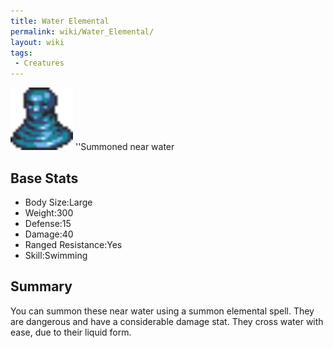 ```yaml
---
title: Water Elemental
permalink: wiki/Water_Elemental/
layout: wiki
tags:
 - Creatures
---
```


<img src="waterelement.png" title="fig:waterelement.png" alt="waterelement.png" width="100" />
''Summoned near water

Base Stats
----------

-   Body Size:Large
-   Weight:300
-   Defense:15
-   Damage:40
-   Ranged Resistance:Yes
-   Skill:Swimming

Summary
-------

You can summon these near water using a summon elemental spell. They are
dangerous and have a considerable damage stat. They cross water with
ease, due to their liquid form.
